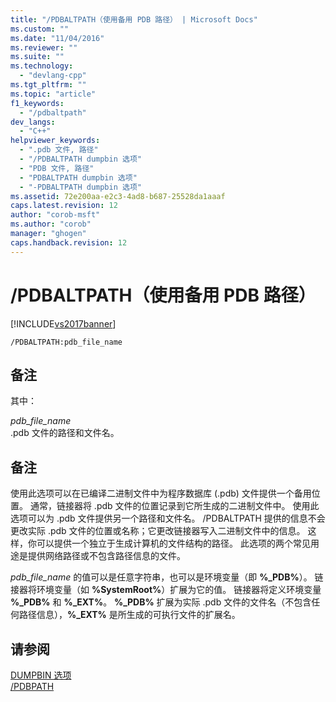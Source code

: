 ```yaml
---
title: "/PDBALTPATH（使用备用 PDB 路径） | Microsoft Docs"
ms.custom: ""
ms.date: "11/04/2016"
ms.reviewer: ""
ms.suite: ""
ms.technology: 
  - "devlang-cpp"
ms.tgt_pltfrm: ""
ms.topic: "article"
f1_keywords: 
  - "/pdbaltpath"
dev_langs: 
  - "C++"
helpviewer_keywords: 
  - ".pdb 文件, 路径"
  - "/PDBALTPATH dumpbin 选项"
  - "PDB 文件, 路径"
  - "PDBALTPATH dumpbin 选项"
  - "-PDBALTPATH dumpbin 选项"
ms.assetid: 72e200aa-e2c3-4ad8-b687-25528da1aaaf
caps.latest.revision: 12
author: "corob-msft"
ms.author: "corob"
manager: "ghogen"
caps.handback.revision: 12
---
```

# /PDBALTPATH（使用备用 PDB 路径）
[!INCLUDE[vs2017banner](../../assembler/inline/includes/vs2017banner.md)]

```  
/PDBALTPATH:pdb_file_name  
```  
  
## 备注  
 其中：  
  
 *pdb\_file\_name*  
 .pdb 文件的路径和文件名。  
  
## 备注  
 使用此选项可以在已编译二进制文件中为程序数据库 \(.pdb\) 文件提供一个备用位置。  通常，链接器将 .pdb 文件的位置记录到它所生成的二进制文件中。  使用此选项可以为 .pdb 文件提供另一个路径和文件名。  \/PDBALTPATH 提供的信息不会更改实际 .pdb 文件的位置或名称；它更改链接器写入二进制文件中的信息。  这样，你可以提供一个独立于生成计算机的文件结构的路径。  此选项的两个常见用途是提供网络路径或不包含路径信息的文件。  
  
 *pdb\_file\_name* 的值可以是任意字符串，也可以是环境变量（即 **%\_PDB%**）。  链接器将环境变量（如 **%SystemRoot%**）扩展为它的值。  链接器将定义环境变量 **%\_PDB%** 和 **%\_EXT%**。  **%\_PDB%** 扩展为实际 .pdb 文件的文件名（不包含任何路径信息），**%\_EXT%** 是所生成的可执行文件的扩展名。  
  
## 请参阅  
 [DUMPBIN 选项](../../build/reference/dumpbin-options.md)   
 [\/PDBPATH](../../build/reference/pdbpath.md)